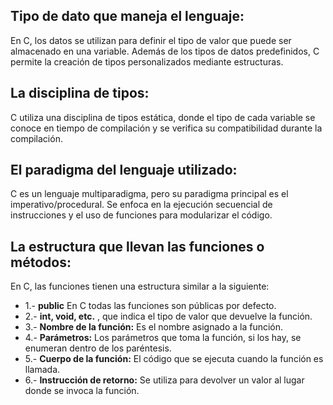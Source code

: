 ## Tipo de dato que maneja el lenguaje: 

En C, los datos se utilizan para definir el tipo 
de valor que puede ser almacenado en una variable. 
Además de los tipos de datos predefinidos, C 
permite la creación de tipos personalizados 
mediante estructuras.

## La disciplina de tipos: 

C utiliza una disciplina de tipos estática, 
donde el tipo de cada variable se conoce en
tiempo de compilación y se verifica su 
compatibilidad durante la compilación.

## El paradigma del lenguaje utilizado: 

C es un lenguaje multiparadigma, pero su paradigma 
principal es el imperativo/procedural. Se enfoca en 
la ejecución secuencial de instrucciones y el uso 
de funciones para modularizar el código.

## La estructura que llevan las funciones o métodos: 
En C, las funciones tienen una estructura similar a la siguiente:

- 1.- __public__ En C todas las funciones son públicas por defecto.
- 2.- __int, void, etc.__ , que indica el tipo de valor que devuelve la función.
- 3.- __Nombre de la función:__ Es el nombre asignado a la función.
- 4.- __Parámetros:__ Los parámetros que toma la función, si los hay, se enumeran dentro de los paréntesis.
- 5.- __Cuerpo de la función:__ El código que se ejecuta cuando la función es llamada.
- 6.- __Instrucción de retorno:__ Se utiliza para devolver un valor al lugar donde se invoca la función.
